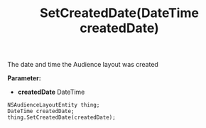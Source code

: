 ﻿---
uid: crmscript_ref_NSAudienceLayoutEntity_SetCreatedDate
title: SetCreatedDate(DateTime createdDate)
intellisense: NSAudienceLayoutEntity.SetCreatedDate
keywords: NSAudienceLayoutEntity, GetCreatedDate
so.topic: reference
---

The date and time the Audience layout was created

**Parameter:** 
 - **createdDate** DateTime

```crmscript
NSAudienceLayoutEntity thing;
DateTime createdDate;
thing.SetCreatedDate(createdDate);
```

